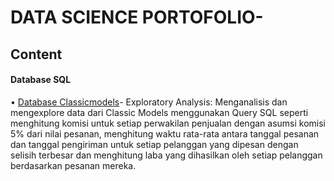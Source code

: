 # DATA SCIENCE PORTOFOLIO-
## Content
#### Database SQL 
•	[Database Classicmodels](https://github.com/iim-am/Portofolio/blob/master/Tugas%20Classic%20Models.txt)- Exploratory Analysis: Menganalisis dan mengexplore data dari Classic Models menggunakan Query SQL seperti menghitung komisi untuk setiap perwakilan penjualan dengan asumsi komisi 5% dari nilai pesanan, menghitung waktu rata-rata antara tanggal pesanan dan tanggal pengiriman untuk setiap pelanggan yang dipesan dengan selisih terbesar dan menghitung laba yang dihasilkan oleh setiap pelanggan berdasarkan pesanan mereka.

